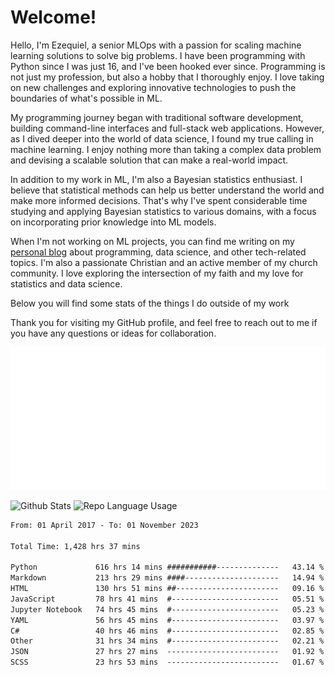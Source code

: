 # Welcome!

Hello, I'm Ezequiel, a senior MLOps with a passion for scaling machine learning solutions to solve big problems. I have been programming with Python since I was just 16, and I've been hooked ever since. Programming is not just my profession, but also a hobby that I thoroughly enjoy. I love taking on new challenges and exploring innovative technologies to push the boundaries of what's possible in ML.

My programming journey began with traditional software development, building command-line interfaces and full-stack web applications. However, as I dived deeper into the world of data science, I found my true calling in machine learning. I enjoy nothing more than taking a complex data problem and devising a scalable solution that can make a real-world impact.

In addition to my work in ML, I'm also a Bayesian statistics enthusiast. I believe that statistical methods can help us better understand the world and make more informed decisions. That's why I've spent considerable time studying and applying Bayesian statistics to various domains, with a focus on incorporating prior knowledge into ML models.

When I'm not working on ML projects, you can find me writing on my [personal blog](https://elc.github.io) about programming, data science, and other tech-related topics. I'm also a passionate Christian and an active member of my church community. I love exploring the intersection of my faith and my love for statistics and data science.

Below you will find some stats of the things I do outside of my work

Thank you for visiting my GitHub profile, and feel free to reach out to me if you have any questions or ideas for collaboration.

![RSS Feed](metrics.plugin.rss.svg)

![Github Stats](https://github-readme-stats.vercel.app/api?username=elc&show_icons=true&theme=gruvbox&border_radius=20&include_all_commits=true&count_private=true&card_width=450) ![Repo Language Usage](https://github-readme-stats.vercel.app/api/top-langs?username=elc&show_icons=true&theme=gruvbox&border_radius=20&include_all_commits=true&count_private=true&layout=compact&langs_count=5&card_width=400)


<!--START_SECTION:waka-->

```txt
From: 01 April 2017 - To: 01 November 2023

Total Time: 1,428 hrs 37 mins

Python             616 hrs 14 mins ###########--------------   43.14 %
Markdown           213 hrs 29 mins ####---------------------   14.94 %
HTML               130 hrs 51 mins ##-----------------------   09.16 %
JavaScript         78 hrs 41 mins  #------------------------   05.51 %
Jupyter Notebook   74 hrs 45 mins  #------------------------   05.23 %
YAML               56 hrs 45 mins  #------------------------   03.97 %
C#                 40 hrs 46 mins  #------------------------   02.85 %
Other              31 hrs 34 mins  #------------------------   02.21 %
JSON               27 hrs 27 mins  -------------------------   01.92 %
SCSS               23 hrs 53 mins  -------------------------   01.67 %
```

<!--END_SECTION:waka-->

